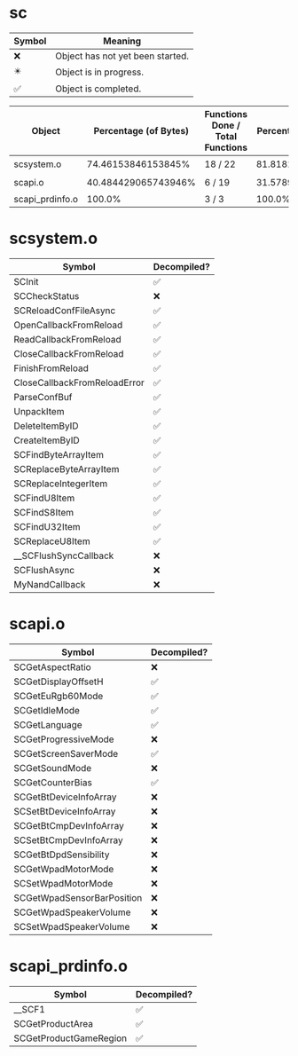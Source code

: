 # sc
| Symbol | Meaning 
| ------------- | ------------- 
| :x: | Object has not yet been started. 
| :eight_pointed_black_star: | Object is in progress. 
| :white_check_mark: | Object is completed. 


| Object | Percentage (of Bytes) | Functions Done / Total Functions | Percentage (Functions) | Status 
| ------------- | ------------- | ------------- | ------------- | ------------- 
| scsystem.o | 74.46153846153845% | 18 / 22 | 81.81818181818183% | :eight_pointed_black_star: 
| scapi.o | 40.484429065743946% | 6 / 19 | 31.57894736842105% | :eight_pointed_black_star: 
| scapi_prdinfo.o | 100.0% | 3 / 3 | 100.0% | :white_check_mark: 


# scsystem.o
| Symbol | Decompiled? |
| ------------- | ------------- |
| SCInit | :white_check_mark: |
| SCCheckStatus | :x: |
| SCReloadConfFileAsync | :white_check_mark: |
| OpenCallbackFromReload | :white_check_mark: |
| ReadCallbackFromReload | :white_check_mark: |
| CloseCallbackFromReload | :white_check_mark: |
| FinishFromReload | :white_check_mark: |
| CloseCallbackFromReloadError | :white_check_mark: |
| ParseConfBuf | :white_check_mark: |
| UnpackItem | :white_check_mark: |
| DeleteItemByID | :white_check_mark: |
| CreateItemByID | :white_check_mark: |
| SCFindByteArrayItem | :white_check_mark: |
| SCReplaceByteArrayItem | :white_check_mark: |
| SCReplaceIntegerItem | :white_check_mark: |
| SCFindU8Item | :white_check_mark: |
| SCFindS8Item | :white_check_mark: |
| SCFindU32Item | :white_check_mark: |
| SCReplaceU8Item | :white_check_mark: |
| __SCFlushSyncCallback | :x: |
| SCFlushAsync | :x: |
| MyNandCallback | :x: |


# scapi.o
| Symbol | Decompiled? |
| ------------- | ------------- |
| SCGetAspectRatio | :x: |
| SCGetDisplayOffsetH | :white_check_mark: |
| SCGetEuRgb60Mode | :white_check_mark: |
| SCGetIdleMode | :white_check_mark: |
| SCGetLanguage | :white_check_mark: |
| SCGetProgressiveMode | :x: |
| SCGetScreenSaverMode | :white_check_mark: |
| SCGetSoundMode | :x: |
| SCGetCounterBias | :white_check_mark: |
| SCGetBtDeviceInfoArray | :x: |
| SCSetBtDeviceInfoArray | :x: |
| SCGetBtCmpDevInfoArray | :x: |
| SCSetBtCmpDevInfoArray | :x: |
| SCGetBtDpdSensibility | :x: |
| SCGetWpadMotorMode | :x: |
| SCSetWpadMotorMode | :x: |
| SCGetWpadSensorBarPosition | :x: |
| SCGetWpadSpeakerVolume | :x: |
| SCSetWpadSpeakerVolume | :x: |


# scapi_prdinfo.o
| Symbol | Decompiled? |
| ------------- | ------------- |
| __SCF1 | :white_check_mark: |
| SCGetProductArea | :white_check_mark: |
| SCGetProductGameRegion | :white_check_mark: |


